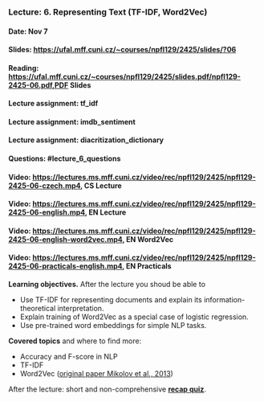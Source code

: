 ### Lecture: 6. Representing Text (TF-IDF, Word2Vec)
#### Date: Nov 7
#### Slides: https://ufal.mff.cuni.cz/~courses/npfl129/2425/slides/?06
#### Reading: https://ufal.mff.cuni.cz/~courses/npfl129/2425/slides.pdf/npfl129-2425-06.pdf,PDF Slides
#### Lecture assignment: tf_idf
#### Lecture assignment: imdb_sentiment
#### Lecture assignment: diacritization_dictionary
#### Questions: #lecture_6_questions
#### Video: https://lectures.ms.mff.cuni.cz/video/rec/npfl129/2425/npfl129-2425-06-czech.mp4, CS Lecture
#### Video: https://lectures.ms.mff.cuni.cz/video/rec/npfl129/2425/npfl129-2425-06-english.mp4, EN Lecture
#### Video: https://lectures.ms.mff.cuni.cz/video/rec/npfl129/2425/npfl129-2425-06-english-word2vec.mp4, EN Word2Vec
#### Video: https://lectures.ms.mff.cuni.cz/video/rec/npfl129/2425/npfl129-2425-06-practicals-english.mp4, EN Practicals

**Learning objectives.** After the lecture you shoud be able to

- Use TF-IDF for representing documents and explain its information-theoretical
  interpretation.
- Explain training of Word2Vec as a special case of logistic regression.
- Use pre-trained word embeddings for simple NLP tasks.


**Covered topics** and where to find more:

- Accuracy and F-score in NLP
- TF-IDF
- Word2Vec ([original paper Mikolov et al., 2013](https://papers.nips.cc/paper_files/paper/2013/file/9aa42b31882ec039965f3c4923ce901b-Paper.pdf))

After the lecture: short and non-comprehensive [**recap quiz**](http://quest.ms.mff.cuni.cz/class-quiz/quiz/ml_intro_lect06).
